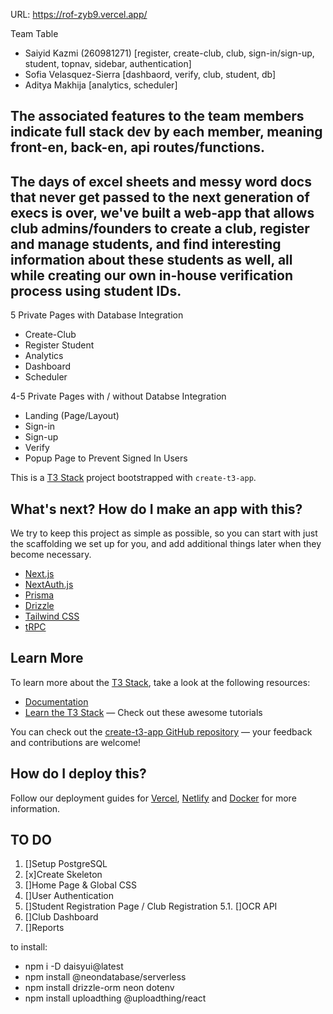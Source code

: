 URL: https://rof-zyb9.vercel.app/

Team Table
- Saiyid Kazmi (260981271) [register, create-club, club, sign-in/sign-up, student, topnav, sidebar, authentication]
- Sofia Velasquez-Sierra [dashbaord, verify, club, student, db]
- Aditya Makhija [analytics, scheduler]

## The associated features to the team members indicate full stack dev by each member, meaning front-en, back-en, api routes/functions.
## The days of excel sheets and messy word docs that never get passed to the next generation of execs is over, we've built a web-app that allows club admins/founders to create a club, register and manage students, and find interesting information about these students as well, all while creating our own in-house verification process using student IDs.

5 Private Pages with Database Integration
- Create-Club
- Register Student
- Analytics
- Dashboard
- Scheduler

4-5 Private Pages with / without Databse Integration
- Landing (Page/Layout)
- Sign-in
- Sign-up
- Verify
- Popup Page to Prevent Signed In Users



This is a [T3 Stack](https://create.t3.gg/) project bootstrapped with `create-t3-app`.

## What's next? How do I make an app with this?

We try to keep this project as simple as possible, so you can start with just the scaffolding we set up for you, and add additional things later when they become necessary.

- [Next.js](https://nextjs.org)
- [NextAuth.js](https://next-auth.js.org)
- [Prisma](https://prisma.io)
- [Drizzle](https://orm.drizzle.team)
- [Tailwind CSS](https://tailwindcss.com)
- [tRPC](https://trpc.io)

## Learn More

To learn more about the [T3 Stack](https://create.t3.gg/), take a look at the following resources:

- [Documentation](https://create.t3.gg/)
- [Learn the T3 Stack](https://create.t3.gg/en/faq#what-learning-resources-are-currently-available) — Check out these awesome tutorials

You can check out the [create-t3-app GitHub repository](https://github.com/t3-oss/create-t3-app) — your feedback and contributions are welcome!

## How do I deploy this?

Follow our deployment guides for [Vercel](https://create.t3.gg/en/deployment/vercel), [Netlify](https://create.t3.gg/en/deployment/netlify) and [Docker](https://create.t3.gg/en/deployment/docker) for more information.

## TO DO
1. []Setup PostgreSQL
2. [x]Create Skeleton
3. []Home Page & Global CSS
4. []User Authentication
5. []Student Registration Page / Club Registration
5.1. []OCR API
6. []Club Dashboard
7. []Reports


to install:

- npm i -D daisyui@latest
- npm install @neondatabase/serverless
- npm install drizzle-orm neon dotenv
- npm install uploadthing @uploadthing/react


